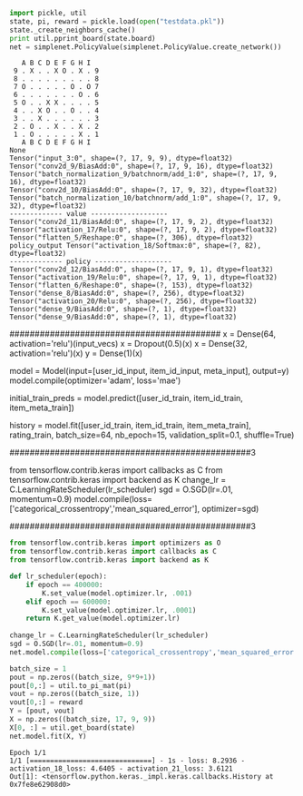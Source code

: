 
```python
import pickle, util
state, pi, reward = pickle.load(open("testdata.pkl"))
state._create_neighbors_cache()
print util.pprint_board(state.board)
net = simplenet.PolicyValue(simplenet.PolicyValue.create_network())
```

```text
   A B C D E F G H I 
 9 . X . . X O . X . 9
 8 . . . . . . . . . 8
 7 O . . . . . O . O 7
 6 . . . . . . . O . 6
 5 O . . X X . . . . 5
 4 . . X O . . O . . 4
 3 . . X . . . . . . 3
 2 . O . . X . . X . 2
 1 . O . . . . . X . 1
   A B C D E F G H I 
None
Tensor("input_3:0", shape=(?, 17, 9, 9), dtype=float32)
Tensor("conv2d_9/BiasAdd:0", shape=(?, 17, 9, 16), dtype=float32)
Tensor("batch_normalization_9/batchnorm/add_1:0", shape=(?, 17, 9, 16), dtype=float32)
Tensor("conv2d_10/BiasAdd:0", shape=(?, 17, 9, 32), dtype=float32)
Tensor("batch_normalization_10/batchnorm/add_1:0", shape=(?, 17, 9, 32), dtype=float32)
------------- value -------------------
Tensor("conv2d_11/BiasAdd:0", shape=(?, 17, 9, 2), dtype=float32)
Tensor("activation_17/Relu:0", shape=(?, 17, 9, 2), dtype=float32)
Tensor("flatten_5/Reshape:0", shape=(?, 306), dtype=float32)
policy_output Tensor("activation_18/Softmax:0", shape=(?, 82), dtype=float32)
------------- policy -------------------
Tensor("conv2d_12/BiasAdd:0", shape=(?, 17, 9, 1), dtype=float32)
Tensor("activation_19/Relu:0", shape=(?, 17, 9, 1), dtype=float32)
Tensor("flatten_6/Reshape:0", shape=(?, 153), dtype=float32)
Tensor("dense_8/BiasAdd:0", shape=(?, 256), dtype=float32)
Tensor("activation_20/Relu:0", shape=(?, 256), dtype=float32)
Tensor("dense_9/BiasAdd:0", shape=(?, 1), dtype=float32)
Tensor("dense_9/BiasAdd:0", shape=(?, 1), dtype=float32)
```

##########################################
x = Dense(64, activation='relu')(input_vecs)
x = Dropout(0.5)(x)
x = Dense(32, activation='relu')(x)
y = Dense(1)(x)

model = Model(input=[user_id_input, item_id_input, meta_input], output=y)
model.compile(optimizer='adam', loss='mae')

initial_train_preds = model.predict([user_id_train, item_id_train, item_meta_train])

history = model.fit([user_id_train, item_id_train, item_meta_train], rating_train,
                    batch_size=64, nb_epoch=15, validation_split=0.1,
                    shuffle=True)

################################################3

from tensorflow.contrib.keras import callbacks as C
from tensorflow.contrib.keras import backend as K
change_lr = C.LearningRateScheduler(lr_scheduler)
sgd = O.SGD(lr=.01, momentum=0.9)
model.compile(loss=['categorical_crossentropy','mean_squared_error'], optimizer=sgd)

################################################3





```python
from tensorflow.contrib.keras import optimizers as O
from tensorflow.contrib.keras import callbacks as C
from tensorflow.contrib.keras import backend as K

def lr_scheduler(epoch):
    if epoch == 400000:
        K.set_value(model.optimizer.lr, .001)
    elif epoch == 600000:
        K.set_value(model.optimizer.lr, .0001)
    return K.get_value(model.optimizer.lr)
	
change_lr = C.LearningRateScheduler(lr_scheduler)
sgd = O.SGD(lr=.01, momentum=0.9)
net.model.compile(loss=['categorical_crossentropy','mean_squared_error'], optimizer=sgd)
```


```python
batch_size = 1
pout = np.zeros((batch_size, 9*9+1))
pout[0,:] = util.to_pi_mat(pi)
vout = np.zeros((batch_size, 1))
vout[0,:] = reward
Y = [pout, vout]
X = np.zeros((batch_size, 17, 9, 9))
X[0, :] = util.get_board(state)
net.model.fit(X, Y)
```

```text
Epoch 1/1
1/1 [==============================] - 1s - loss: 8.2936 - activation_18_loss: 4.6405 - activation_21_loss: 3.6121
Out[1]: <tensorflow.python.keras._impl.keras.callbacks.History at 0x7fe8e62908d0>
```







